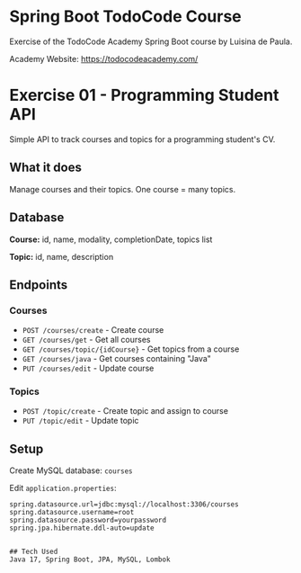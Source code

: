 # Spring Boot TodoCode Course

Exercise of the TodoCode Academy Spring Boot course by Luisina de Paula.

Academy Website: https://todocodeacademy.com/


# Exercise 01 - Programming Student API

Simple API to track courses and topics for a programming student's CV.

## What it does

Manage courses and their topics. One course = many topics.

## Database

**Course:** id, name, modality, completionDate, topics list

**Topic:** id, name, description

## Endpoints

### Courses

- `POST /courses/create` - Create course
- `GET /courses/get` - Get all courses
- `GET /courses/topic/{idCourse}` - Get topics from a course
- `GET /courses/java` - Get courses containing "Java"
- `PUT /courses/edit` - Update course

### Topics

- `POST /topic/create` - Create topic and assign to course
- `PUT /topic/edit` - Update topic

## Setup

Create MySQL database: `courses`

Edit `application.properties`:
```properties
spring.datasource.url=jdbc:mysql://localhost:3306/courses
spring.datasource.username=root
spring.datasource.password=yourpassword
spring.jpa.hibernate.ddl-auto=update


## Tech Used
Java 17, Spring Boot, JPA, MySQL, Lombok
